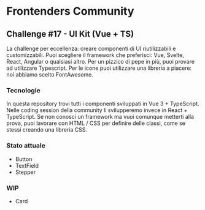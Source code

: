 # Frontenders Community

## Challenge #17 - UI Kit (Vue + TS)
La challenge per eccellenza: creare componenti di UI riutilizzabili e customizzabili.
Puoi scegliere il framework che preferisci: Vue, Svelte, React, Angular o qualsiasi altro. Per un pizzico di pepe in più, puoi provare ad utilizzare Typescript. Per le icone puoi utilizzare una libreria a piacere: noi abbiamo scelto FontAwesome.

### Tecnologie
In questa repository trovi tutti i componenti sviluppati in Vue 3 + TypeScript. Nelle coding session della community li svilupperemo invece in React + TypeScript. Se non conosci un framework ma vuoi comunque metterti alla prova, puoi lavorare con HTML / CSS per definire delle classi, come se stessi creando una libreria CSS.

### Stato attuale
- Button
- TextField
- Stepper

### WIP
- Card
